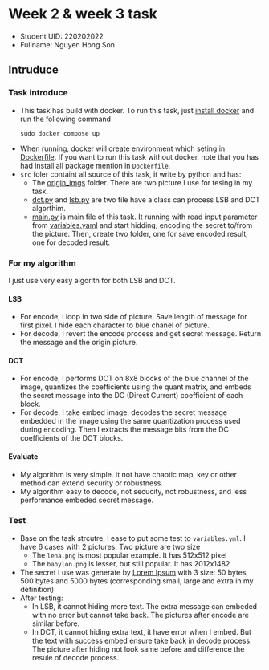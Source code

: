 # Week 2 & week 3 task



- Student UID: 220202022
- Fullname: Nguyen Hong Son

## Intruduce
### Task introduce
- This task has build with docker. To run this task, just [install docker](https://docs.docker.com/engine/install/ubuntu/) and run the following command
    ```
    sudo docker compose up
    ```
- When running, docker will create environment which seting in [Dockerfile](Dockerfile). If you want to run this task without docker, note that you has had install all package mention in `Dockerfile`.
- `src` foler containt all source of this task, it write by python and has:
    - The [origin_imgs](src/origin_imgs/) folder. There are two picture I use for tesing in my task.
    - [dct.py](src/dct.py) and [lsb.py](src/lsb.py) are two file have a class can process LSB and DCT algorthim.
    - [main.py](src/main.py) is main file of this task. It running with read input parameter from [variables.yaml](src/variables.yaml) and start hidding, encoding the secret to/from the picture. Then, create two folder, one for save encoded result, one for decoded result.

### For my algorithm
I just use very easy algorith for both LSB and DCT.
#### LSB
- For encode, I loop in two side of picture. Save length of message for first pixel. I hide each character to blue chanel of picture.
- For decode, I revert the encode process and get secret message. Return the message and the origin picture.

#### DCT
- For encode, I performs DCT on 8x8 blocks of the blue channel of the image, quantizes the coefficients using the quant matrix, and embeds the secret message into the DC (Direct Current) coefficient of each block.
- For decode, I take embed image, decodes the secret message embedded in the image using the same quantization process used during encoding. Then I extracts the message bits from the DC coefficients of the DCT blocks.

#### Evaluate
- My algorithm is very simple. It not have chaotic map, key or other method can extend security or robustness.
- My algorithm easy to decode, not secucity, not robustness, and less performance embeded secret message.

### Test
- Base on the task strcutre, I ease to put some test to `variables.yml`. I have 6 cases with 2 pictures. Two picture are two size
    - The `lena.png` is most popular example. It has 512x512 pixel
    - The `babylon.png` is lesser, but still popular. It has 2012x1482
- The secret I use was generate by [Lorem Ipsum](https://www.lipsum.com/) with 3 size: 50 bytes, 500 bytes and 5000 bytes (corresponding small, large and extra in my definition)
- After testing:
    - In LSB, it cannot hiding more text. The extra message can embeded with no error but cannot take back. The pictures after encode are similar before.
    - In DCT, it cannot hiding extra text, it have error when I embed. But the text with success embed ensure take back in decode process. The picture after hiding not look same before and difference the resule of decode process.  